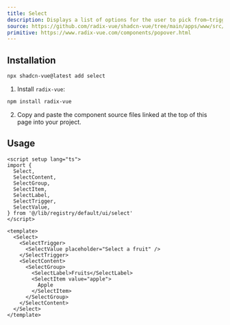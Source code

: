 ```yaml
---
title: Select
description: Displays a list of options for the user to pick from—triggered by a button.
source: https://github.com/radix-vue/shadcn-vue/tree/main/apps/www/src/lib/registry/default/ui/popover 
primitive: https://www.radix-vue.com/components/popover.html
---
```



<ComponentPreview name="SelectDemo" /> 



## Installation

```bash
npx shadcn-vue@latest add select
```

<ManualInstall>

1. Install `radix-vue`:

```bash
npm install radix-vue
```

2. Copy and paste the component source files linked at the top of this page into your project.
</ManualInstall>

## Usage

```vue
<script setup lang="ts">
import {
  Select,
  SelectContent,
  SelectGroup,
  SelectItem,
  SelectLabel,
  SelectTrigger,
  SelectValue,
} from '@/lib/registry/default/ui/select'
</script>

<template>
  <Select>
    <SelectTrigger>
      <SelectValue placeholder="Select a fruit" />
    </SelectTrigger>
    <SelectContent>
      <SelectGroup>
        <SelectLabel>Fruits</SelectLabel>
        <SelectItem value="apple">
          Apple
        </SelectItem>
      </SelectGroup>
    </SelectContent>
  </Select>
</template>
```